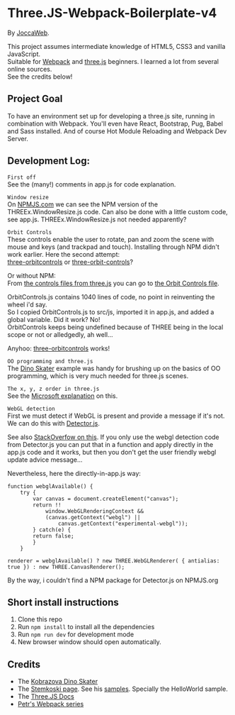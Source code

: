 # Three.JS-Webpack-Boilerplate-v4

By [JoccaWeb](http://joccaweb.nl/ "My frontend portfolio"). 

This project assumes intermediate knowledge of HTML5, CSS3 and vanilla JavaScript.<br>
Suitable for [Webpack](https://webpack.github.io/) and [three.js](https://threejs.org/) beginners. 
I learned a lot from several online sources.<br>
See the credits below!

## Project Goal
To have an environment set up for developing a three.js site, running in combination with Webpack. You'll even have React, Bootstrap, Pug, Babel and Sass installed. And of course Hot Module Reloading and Webpack Dev Server.

## Development Log:
`First off`<br>
See the (many!) comments in app.js for code explanation.

`Window resize`<br>
On [NPMJS.com](https://www.npmjs.com/package/three-window-resize) we can see the NPM version of the THREEx.WindowResize.js code. Can also be done with a little custom code, see app.js. THREEx.WindowResize.js not needed apparently?

`Orbit Controls`<br>
These controls enable the user to rotate, pan and zoom the scene with mouse and keys (and trackpad and touch). Installing through NPM didn't work earlier. Here the second attempt:<br>[three-orbitcontrols](https://www.npmjs.com/package/three-orbitcontrols) or [three-orbit-controls](https://www.npmjs.com/package/three-orbit-controls)?<br>

Or without NPM:<br>
From [the controls files from three.js](https://github.com/mrdoob/three.js/tree/master/examples/js/controls) you can go to
[the Orbit Controls file](https://github.com/mrdoob/three.js/blob/master/examples/js/controls/OrbitControls.js).

OrbitControls.js contains 1040 lines of code, no point in reinventing the wheel i'd say.<br>
So I copied OrbitControls.js to src/js, imported it in app.js, and added a global variable. Did it work? No!<br>
OrbitControls keeps being undefined because of THREE being in the local scope or not or alledgedly, ah well...

Anyhoo: [three-orbitcontrols](https://www.npmjs.com/package/three-orbitcontrols) works!

`OO programming and three.js`<br>
The [Dino Skater](https://codepen.io/elliepooh/pen/JNjgwy) example was handy for brushing up on the basics of OO programming, which is very much needed for three.js scenes.

`The x, y, z order in three.js`<br>
See the [Microsoft explanation](https://msdn.microsoft.com/en-us/library/dn479430(v=vs.85).aspx) on this.

`WebGL detection`<br>
First we must detect if WebGL is present and provide a message if it's not. We can do this with
[Detector.js](https://github.com/mrdoob/three.js/blob/master/examples/js/Detector.js).

See also
[StackOverfow on this](https://stackoverflow.com/questions/9899807/three-js-detect-webgl-support-and-fallback-to-regular-canvas). If you only use the webgl detection code from Detector.js you can put that in a function and apply directly in the app.js code and it works, but then you don't get the user friendly webgl update advice message...

Nevertheless, here the directly-in-app.js way:
```
function webglAvailable() {
    try {
        var canvas = document.createElement("canvas");
        return !!
            window.WebGLRenderingContext && 
            (canvas.getContext("webgl") || 
                canvas.getContext("experimental-webgl"));
        } catch(e) { 
        return false;
        }    
    }
    
renderer = webglAvailable() ? new THREE.WebGLRenderer( { antialias: true }) : new THREE.CanvasRenderer();
```
By the way, i couldn't find a NPM package for Detector.js on NPMJS.org

## Short install instructions
1. Clone this repo
2. Run `npm install` to install all the dependencies
3. Run `npm run dev` for development mode
4. New browser window should open automatically.

## Credits
- The [Kobrazova Dino Skater](https://codepen.io/elliepooh/pen/JNjgwy)
- The [Stemkoski page](https://stemkoski.github.io/Three.js/). See his [samples](https://github.com/stemkoski/stemkoski.github.com). Specially the HelloWorld sample.
- The [Three.JS Docs](https://threejs.org/docs/)
- [Petr's Webpack series](https://www.youtube.com/playlist?list=PLkEZWD8wbltnRp6nRR8kv97RbpcUdNawY)
